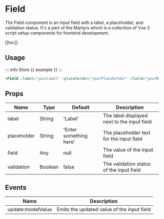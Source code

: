 # Field

The Field component is an input field with a label, a placeholder, and validation status. It's a part of the Martyrs which is a collection of Vue 3 script setup components for frontend development.

[[toc]]

## Usage

<script setup>
	import { reactive } from 'vue'
	import Field from '../../../src/components/Field/Field.vue'

	let example = reactive({
		name: 'Example Name'
	})
</script>

<Field
  :label="yourLabel"
  :placeholder="yourPlaceholder"
  v-model:field="example.name"
  :validation="yourValidationStatus"
/>

::: info Store
{{ example }}
:::

```html
<Field :label="yourLabel" :placeholder="yourPlaceholder" :field="yourModelValue" v-model:field="yourModelValue" :validation="yourValidationStatus" />
```

## Props

| Name        | Type    | Default                | Description                                 |
| ----------- | ------- | ---------------------- | ------------------------------------------- |
| label       | String  | 'Label'                | The label displayed next to the input field |
| placeholder | String  | 'Enter something here' | The placeholder text for the input field    |
| field       | Any     | null                   | The value of the input field                |
| validation  | Boolean | false                  | The validation status of the input field    |

## Events

| Name              | Description                                |
| ----------------- | ------------------------------------------ |
| update:modelValue | Emits the updated value of the input field |
